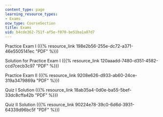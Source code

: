 ```yaml
---
content_type: page
learning_resource_types:
- Exams
ocw_type: CourseSection
title: Exams
uid: b4cde362-751f-af5e-f070-be51ba1a87d7
---
```


Practice Exam I ({{% resource_link 198e2b56-255e-dc72-a371-46e5505141ec "PDF" %}})

Solution for Practice Exam I ({{% resource_link 120aaadd-7480-d351-4582-ccd7cecb3c97 "PDF" %}})

Practice Exam II ({{% resource_link 9208e626-d933-ab60-24ce-319a3479869a "PDF" %}})

Quiz I Solution ({{% resource_link 18ab35a4-0d0e-ba55-5bef-33dc8cffa42b "PDF" %}})

Quiz II Solution ({{% resource_link 90224e78-39c0-6d6d-3931-64339d96bc5f "PDF" %}})